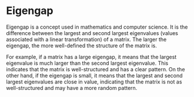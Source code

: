 # Eigengap

Eigengap is a concept used in mathematics and computer science. It is the difference between the largest and second largest eigenvalues (values associated with a linear transformation) of a matrix. The larger the eigengap, the more well-defined the structure of the matrix is.

For example, if a matrix has a large eigengap, it means that the largest eigenvalue is much larger than the second largest eigenvalue. This indicates that the matrix is well-structured and has a clear pattern. On the other hand, if the eigengap is small, it means that the largest and second largest eigenvalues are close in value, indicating that the matrix is not as well-structured and may have a more random pattern.
